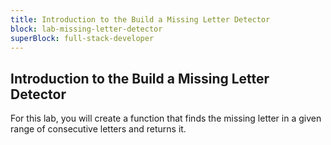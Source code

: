```yaml
---
title: Introduction to the Build a Missing Letter Detector
block: lab-missing-letter-detector
superBlock: full-stack-developer
---
```


## Introduction to the Build a Missing Letter Detector

For this lab, you will create a function that finds the missing letter in a given range of consecutive letters and returns it.
